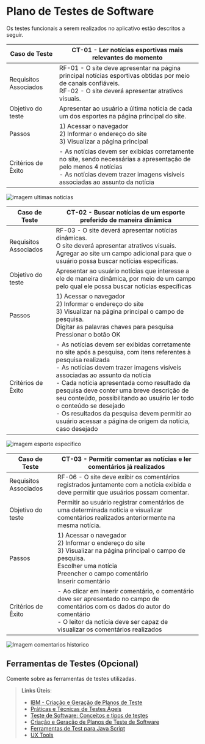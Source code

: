 # Plano de Testes de Software

Os testes funcionais a serem realizados no aplicativo estão descritos a seguir.

|Caso de Teste |CT-01 - Ler notícias esportivas mais relevantes do momento |
|--------------------|------------------------------------|
|Requisitos Associados |RF-01 - O site deve apresentar na página principal notícias esportivas obtidas por meio de canais confiáveis. </br> RF-02 - O site deverá apresentar atrativos visuais. |
|Objetivo do teste | Apresentar ao usuário a última notícia de cada um dos esportes na página principal do site. |
|Passos | 1) Acessar o navegador </br> 2) Informar o endereço do site </br> 3) Visualizar a página principal |
|Critérios de Êxito |- As notícias devem ser exibidas corretamente no site, sendo necessárias a apresentação de pelo menos 4 notícias </br>- As notícias devem trazer imagens visíveis associadas ao assunto da notícia |

![imagem ultimas noticias](https://user-images.githubusercontent.com/88354883/144719900-e3e9088d-8b62-42a2-9f65-d3fb6ace14f5.jpeg)


|Caso de Teste |CT-02 - Buscar notícias de um esporte preferido de maneira dinâmica |
|--------------------|------------------------------------|
|Requisitos Associados | RF-03 - O site deverá apresentar notícias dinâmicas. </br> O site deverá apresentar atrativos visuais. </br> Agregar ao site um campo adicional para que o usuário possa buscar notícias especificas. |
|Objetivo do teste | Apresentar ao usuário notícias que interesse a ele de maneira dinâmica, por meio de um campo pelo qual ele possa buscar notícias específicas |
|Passos | 1) Acessar o navegador </br> 2) Informar o endereço do site </br> 3) Visualizar na página principal o campo de pesquisa. </br> Digitar as palavras chaves para pesquisa  </br> Pressionar o botão OK |
|Critérios de Êxito |- As notícias devem ser exibidas corretamente no site após a pesquisa, com itens referentes à pesquisa realizada </br>- As notícias devem trazer imagens visíveis associadas ao assunto da notícia </br>- Cada notícia apresentada como resultado da pesquisa deve conter uma breve descrição de seu conteúdo, possibilitando ao usuário ler todo o conteúdo se desejado </br>- Os resultados da pesquisa devem permitir ao usuário acessar a página de origem da notícia, caso desejado |

![imagem esporte especifico](https://user-images.githubusercontent.com/88354883/144719858-abba80ab-95ed-4d8a-971b-6344272a68b4.jpeg)


|Caso de Teste |CT-03 - Permitir comentar as notícias e ler comentários já realizados |
|--------------------|------------------------------------|
|Requisitos Associados | RF-06 - O site deve exibir os comentários registrados juntamente com a notícia exibida e deve permitir que usuários possam comentar. |
|Objetivo do teste | Permitir ao usuário registrar comentários de uma determinada notícia e visualizar comentários realizados anteriormente na mesma notícia. |
|Passos | 1) Acessar o navegador </br> 2) Informar o endereço do site </br> 3) Visualizar na página principal o campo de pesquisa. </br> Escolher uma notícia </br> Preencher o campo comentário </br> Inserir comentário |
|Critérios de Êxito |- Ao clicar em inserir comentário, o comentário deve ser apresentado no campo de comentários com os dados do autor do comentário </br>- O leitor da notícia deve ser capaz de visualizar os comentários realizados |

![Imagem comentarios historico](https://user-images.githubusercontent.com/88354883/144719808-d9f4b3a0-f62d-40dc-801f-2d1ac2bf5ad5.jpeg)

 
## Ferramentas de Testes (Opcional)

Comente sobre as ferramentas de testes utilizadas.
 
> **Links Úteis**:
> - [IBM - Criação e Geração de Planos de Teste](https://www.ibm.com/developerworks/br/local/rational/criacao_geracao_planos_testes_software/index.html)
> - [Práticas e Técnicas de Testes Ágeis](http://assiste.serpro.gov.br/serproagil/Apresenta/slides.pdf)
> -  [Teste de Software: Conceitos e tipos de testes](https://blog.onedaytesting.com.br/teste-de-software/)
> - [Criação e Geração de Planos de Teste de Software](https://www.ibm.com/developerworks/br/local/rational/criacao_geracao_planos_testes_software/index.html)
> - [Ferramentas de Test para Java Script](https://geekflare.com/javascript-unit-testing/)
> - [UX Tools](https://uxdesign.cc/ux-user-research-and-user-testing-tools-2d339d379dc7)
